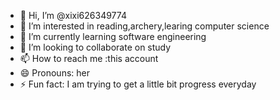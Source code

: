 - 👋 Hi, I’m @xixi626349774
- 👀 I’m interested in reading,archery,learing computer science
- 🌱 I’m currently learning software engineering
- 💞️ I’m looking to collaborate on study
- 📫 How to reach me :this account
- 😄 Pronouns: her
- ⚡ Fun fact: I am trying to get a little bit progress everyday

<!---
xixi626349774/xixi626349774 is a ✨ special ✨ repository because its `README.md` (this file) appears on your GitHub profile.
You can click the Preview link to take a look at your changes.
--->
